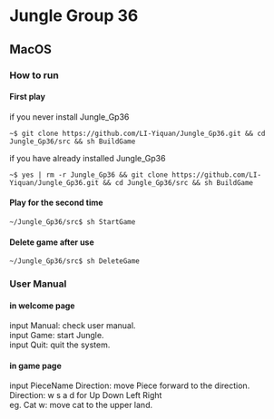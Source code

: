 # Jungle Group 36

## MacOS

### How to run
#### First play
if you never install Jungle_Gp36

```
~$ git clone https://github.com/LI-Yiquan/Jungle_Gp36.git && cd Jungle_Gp36/src && sh BuildGame
```
if you have already installed Jungle_Gp36
```
~$ yes | rm -r Jungle_Gp36 && git clone https://github.com/LI-Yiquan/Jungle_Gp36.git && cd Jungle_Gp36/src && sh BuildGame
```
#### Play for the second time

```
~/Jungle_Gp36/src$ sh StartGame
```
#### Delete game after use 
```
~/Jungle_Gp36/src$ sh DeleteGame
```

### User Manual 
#### in welcome page
input Manual: check user manual.  
input Game: start Jungle.  
input Quit: quit the system.  

#### in game page
input PieceName Direction: move Piece forward to the direction.  
Direction: w s a d for Up Down Left Right  
eg. Cat w: move cat to the upper land.  
